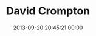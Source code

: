 ---
title: "David Crompton"
date: 2013-09-20 20:45:21 00:00
permalink: /crompsy
twitter: "David_Crompton"
likes: [2239,2112,532,100,2213,2071,1871,2075,2076,2024,2036,2082,1973,1537,2081]
id: 2072
gravatar: "http://www.gravatar.com/avatar/082eaaa3339b5f2a7742e99e3718f50f"
---